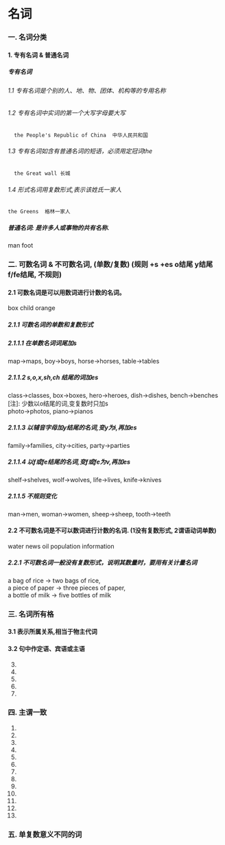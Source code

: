 # 名词  
### 一. 名词分类
#### 1. 专有名词 & 普通名词    
##### 专有名词  
  ###### 1.1 专有名词是个别的人、地、物、团体、机构等的专用名称  
  ###### 1.2 专有名词中实词的第一个大写字母要大写  
      the People's Republic of China  中华人民共和国  
  ###### 1.3 专有名词如含有普通名词的短语，必须用定冠词the  
      the Great wall 长城  
  ###### 1.4 形式名词用复数形式,表示该姓氏一家人
    the Greens  格林一家人  
##### 普通名词: 是许多人或事物的共有名称.  
   man   foot

### 二. 可数名词 & 不可数名词, (单数/复数) (规则  +s +es  o结尾  y结尾  f/fe结尾, 不规则)
#### 2.1 可数名词是可以用数词进行计数的名词。
 box child orange
##### 2.1.1 可数名词的单数和复数形式
##### 2.1.1.1 在单数名词词尾加s
 map->maps, boy->boys, horse->horses, table->tables
##### 2.1.1.2 s,o,x,sh,ch 结尾的词加es
 class->classes, box->boxes, hero->heroes,
 dish->dishes, bench->benches  
 [注]: 少数以o结尾的词,变复数时只加s  
 photo->photos, piano->pianos  
##### 2.1.1.3 以辅音字母加y结尾的名词,变y为i,再加es
  family->families, city->cities, party->parties 
##### 2.1.1.4 以f或fe结尾的名词,变f或fe为v,再加es
  shelf->shelves, wolf->wolves, life->lives, knife->knives  
##### 2.1.1.5 不规则变化
  man->men, woman->women, sheep->sheep, tooth->teeth  
#### 2.2 不可数名词是不可以数词进行计数的名词. (1没有复数形式, 2谓语动词单数)
 water news oil population information
##### 2.2.1 不可数名词一般没有复数形式，说明其数量时，要用有关计量名词
a bag of rice -> two bags of rice,  
a piece of paper -> three pieces of paper,  
a bottle of milk -> five bottles of milk  
 
### 三. 名词所有格
#### 3.1 表示所属关系,相当于物主代词 
#### 3.2 句中作定语、宾语或主语  
3.
4.
5.
6.
7.
### 四. 主谓一致
1.
2.
3.
4.
5.
6.
7.
8.
9.
10.
11.
12.
13.
### 五. 单复数意义不同的词

